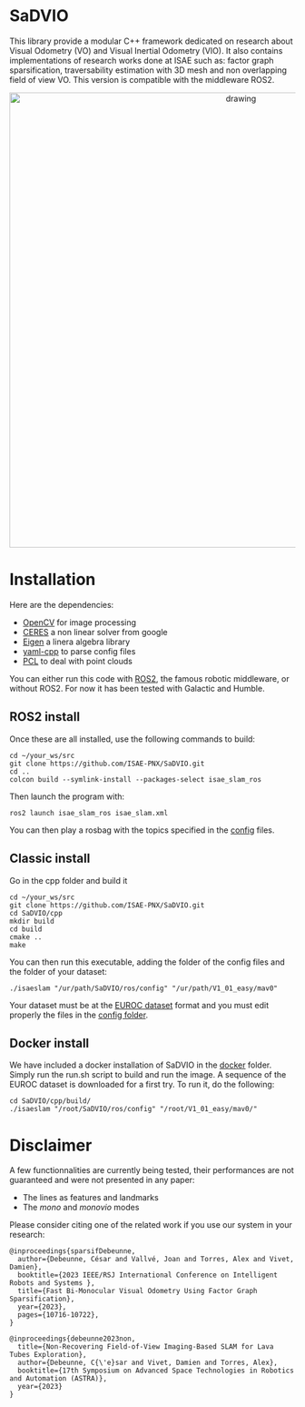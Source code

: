 # SaDVIO

This library provide a modular C++ framework dedicated on research about Visual Odometry (VO) and Visual Inertial Odometry (VIO). It also contains implementations of research works done at ISAE such as: factor graph sparsification, traversability estimation with 3D mesh and non overlapping field of view VO. This version is compatible with the middleware ROS2. 

<p align='center'>
    <img src="./doc/video.gif" alt="drawing" width="800"/>
</p>


# Installation

Here are the dependencies:
* [OpenCV](https://github.com/opencv/opencv/tree/4.10.0) for image processing
* [CERES](http://ceres-solver.org/installation.html) a non linear solver from google
* [Eigen](https://eigen.tuxfamily.org/dox/GettingStarted.html) a linera algebra library
* [yaml-cpp](https://github.com/jbeder/yaml-cpp) to parse config files 
* [PCL](https://pointclouds.org/documentation/index.html) to deal with point clouds 

You can either run this code with [ROS2](http://docs.ros.org/en/humble/Installation.html), the famous robotic middleware, or without ROS2. For now it has been tested with Galactic and Humble.

## ROS2 install 

Once these are all installed, use the following commands to build:

```
cd ~/your_ws/src
git clone https://github.com/ISAE-PNX/SaDVIO.git
cd ..
colcon build --symlink-install --packages-select isae_slam_ros
```
Then launch the program with:
```
ros2 launch isae_slam_ros isae_slam.xml
```
You can then play a rosbag with the topics specified in the [config](ros/config) files. 

## Classic install

Go in the cpp folder and build it 

```
cd ~/your_ws/src
git clone https://github.com/ISAE-PNX/SaDVIO.git
cd SaDVIO/cpp
mkdir build
cd build
cmake ..
make
```
You can then run this executable, adding the folder of the config files and the folder of your dataset:
```
./isaeslam "/ur/path/SaDVIO/ros/config" "/ur/path/V1_01_easy/mav0"
``` 
 Your dataset must be at the [EUROC dataset](https://projects.asl.ethz.ch/datasets/doku.php?id=kmavvisualinertialdatasets) format and you must edit properly the files in the [config folder](ros/config).

## Docker install

We have included a docker installation of SaDVIO in the [docker](docker) folder. Simply run the run.sh script to build and run the image. A sequence of the EUROC dataset is downloaded for a first try. To run it, do the following:
```
cd SaDVIO/cpp/build/
./isaeslam "/root/SaDVIO/ros/config" "/root/V1_01_easy/mav0/"
```

# Disclaimer

A few functionnalities are currently being tested, their performances are not guaranteed and were not presented in any paper:
* The lines as features and landmarks
* The *mono* and *monovio* modes

Please consider citing one of the related work if you use our system in your research:

```
@inproceedings{sparsifDebeunne,
  author={Debeunne, César and Vallvé, Joan and Torres, Alex and Vivet, Damien},
  booktitle={2023 IEEE/RSJ International Conference on Intelligent Robots and Systems }, 
  title={Fast Bi-Monocular Visual Odometry Using Factor Graph Sparsification}, 
  year={2023},
  pages={10716-10722},
}
```

```
@inproceedings{debeunne2023non,
  title={Non-Recovering Field-of-View Imaging-Based SLAM for Lava Tubes Exploration},
  author={Debeunne, C{\'e}sar and Vivet, Damien and Torres, Alex},
  booktitle={17th Symposium on Advanced Space Technologies in Robotics and Automation (ASTRA)},
  year={2023}
}
```

